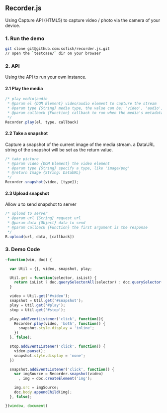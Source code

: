## Recorder.js

Using Capture API (HTML5) to capture video / photo via the camera of your device.

### 1. Run the demo

```sh
git clone git@github.com:sofish/recorder.js.git
// open the `testcase/` dir on your browser
```

### 2. API

Using the API to run your own instance.

#### 2.1 Play the media

```js
/* play vedio|audio
 * @param el {DOM Element} video/audio element to capture the stream
 * @param type {String} media type, the value can be: 'video', 'audio', or 'both'
 * @param callback {Function} callback to run when the media's metadata is load
 */
Recorder.play(el, type, callback)
```

#### 2.2 Take a snapshot

Capture a snapshot of the current image of the media stream. a DataURL string of the snapshot will be set as the return value.

```js
/* take picture
 * @param video {DOM Element} the video element
 * @param type {String} specify a type, like 'image/png'
 * @return Image {String: DataURL}
 */
Recorder.snapshot(video, [type]);
```

#### 2.3 Upload snapshot

Allow u to send snapshot to server

```js
/* upload to server
 * @param url {String} request url
 * @param data {Object} data to send
 * @param callback {Function} the first argument is the response
 */
R.upload(url, data, [callback])
```

### 3. Demo Code

```js
~function(win, doc) {

  var Util = {}, video, snapshot, play;

  Util.get = function(selector, isList) {
    return isList ? doc.querySelectorAll(selector) : doc.querySelector(selector);
  }

  video = Util.get('#video');
  snapshot = Util.get('#snapshot');
  play = Util.get('#play');
  stop = Util.get('#stop');

  play.addEventListener('click', function(){
    Recorder.play(video, 'both', function() {
      snapshot.style.display = 'inline';
    })
  }, false);

  stop.addEventListener('click', function() {
    video.pause();
    snapshot.style.display = 'none';
  })

  snapshot.addEventListener('click', function() {
    var imgSource = Recorder.snapshot(video)
      , img = doc.createElement('img');

    img.src = imgSource;
    doc.body.appendChild(img);
  }, false);

}(window, document)
```



